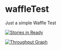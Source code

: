 # waffleTest
Just a simple Waffle Test

[![Stories in Ready](https://badge.waffle.io/Bigsby/waffleTest.png?label=ready&title=Ready)](http://waffle.io/Bigsby/waffleTest)

[![Throughput Graph](https://graphs.waffle.io/Bigsby/waffleTest/throughput.svg)](https://waffle.io/Bigsby/waffleTest/metrics/throughput)
